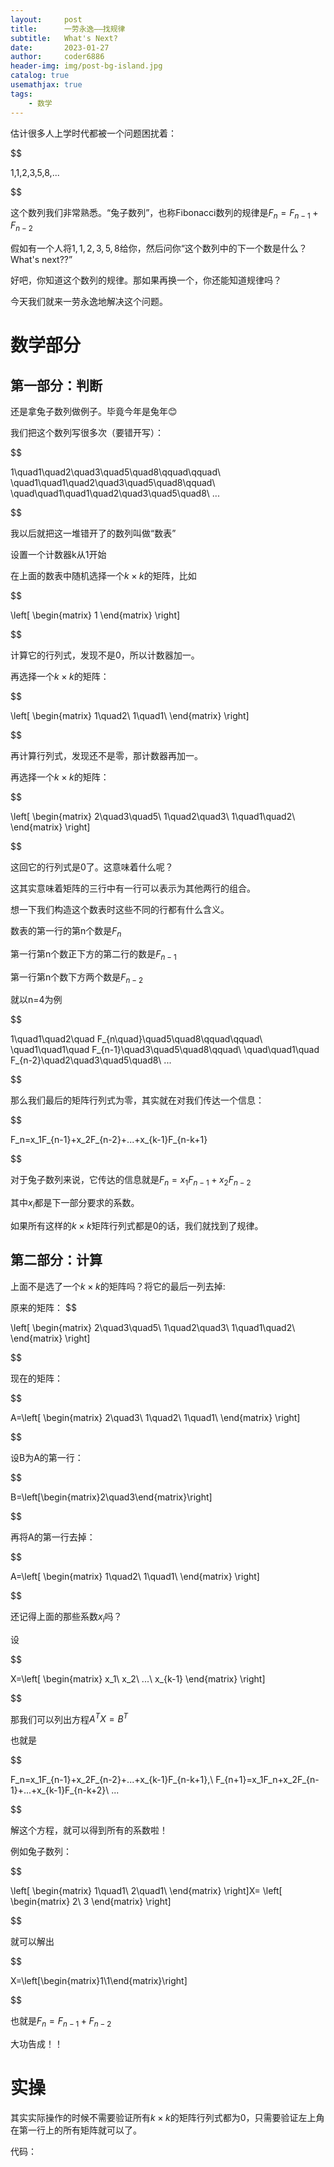 ```yaml
---
layout:     post
title:      一劳永逸——找规律
subtitle:   What's Next?
date:       2023-01-27
author:     coder6886
header-img: img/post-bg-island.jpg
catalog: true
usemathjax: true
tags:
    - 数学
---
```


估计很多人上学时代都被一个问题困扰着：

$$

1,1,2,3,5,8,...

$$

这个数列我们非常熟悉。“兔子数列”，也称Fibonacci数列的规律是$F_n=F_{n-1}+F_{n-2}$

假如有一个人将$1,1,2,3,5,8$给你，然后问你“这个数列中的下一个数是什么？What's next??”

好吧，你知道这个数列的规律。那如果再换一个，你还能知道规律吗？

今天我们就来一劳永逸地解决这个问题。

# 数学部分

## 第一部分：判断
还是拿兔子数列做例子。毕竟今年是兔年😊

我们把这个数列写很多次（要错开写）：

$$

1\quad1\quad2\quad3\quad5\quad8\qquad\qquad\\
\quad1\quad1\quad2\quad3\quad5\quad8\qquad\\
\quad\quad1\quad1\quad2\quad3\quad5\quad8\\
...

$$

我以后就把这一堆错开了的数列叫做“数表”

设置一个计数器k从1开始

在上面的数表中随机选择一个$k\times k$的矩阵，比如

$$

\left[
    \begin{matrix}
    1
    \end{matrix}
\right]

$$

计算它的行列式，发现不是0，所以计数器加一。

再选择一个$k\times k$的矩阵：

$$

\left[
    \begin{matrix}
    1\quad2\\
    1\quad1\\
    \end{matrix}
\right]

$$

再计算行列式，发现还不是零，那计数器再加一。

再选择一个$k\times k$的矩阵：

$$

\left[
    \begin{matrix}
    2\quad3\quad5\\
    1\quad2\quad3\\
    1\quad1\quad2\\
    \end{matrix}
\right]

$$

这回它的行列式是0了。这意味着什么呢？

这其实意味着矩阵的三行中有一行可以表示为其他两行的组合。

想一下我们构造这个数表时这些不同的行都有什么含义。

数表的第一行的第n个数是$F_n$

第一行第n个数正下方的第二行的数是$F_{n-1}$

第一行第n个数下方两个数是$F_{n-2}$

就以n=4为例

$$

1\quad1\quad2\quad F_{n\quad}\quad5\quad8\qquad\qquad\\
\quad1\quad1\quad F_{n-1}\quad3\quad5\quad8\qquad\\
\quad\quad1\quad F_{n-2}\quad2\quad3\quad5\quad8\\
...

$$

那么我们最后的矩阵行列式为零，其实就在对我们传达一个信息：

$$

F_n=x_1F_{n-1}+x_2F_{n-2}+...+x_{k-1}F_{n-k+1}

$$

对于兔子数列来说，它传达的信息就是$F_n=x_1F_{n-1}+x_2F_{n-2}$

其中$x_i$都是下一部分要求的系数。

如果所有这样的$k\times k$矩阵行列式都是0的话，我们就找到了规律。

## 第二部分：计算

上面不是选了一个$k\times k$的矩阵吗？将它的最后一列去掉:

原来的矩阵：
$$

\left[
    \begin{matrix}
    2\quad3\quad5\\
    1\quad2\quad3\\
    1\quad1\quad2\\
    \end{matrix}
\right]

$$

现在的矩阵：

$$

A=\left[
    \begin{matrix}
    2\quad3\\
    1\quad2\\
    1\quad1\\
    \end{matrix}
\right]

$$

设B为A的第一行：

$$

B=\left[\begin{matrix}2\quad3\end{matrix}\right]

$$

再将A的第一行去掉：

$$

A=\left[
    \begin{matrix}
    1\quad2\\
    1\quad1\\
    \end{matrix}
\right]

$$

还记得上面的那些系数$x_i$吗？

设

$$

X=\left[
    \begin{matrix}
    x_1\\
    x_2\\
    ...\\
    x_{k-1}
    \end{matrix}
\right]

$$

那我们可以列出方程$A^TX=B^T$

也就是

$$

F_n=x_1F_{n-1}+x_2F_{n-2}+...+x_{k-1}F_{n-k+1},\\
F_{n+1}=x_1F_n+x_2F_{n-1}+...+x_{k-1}F_{n-k+2}\\
...

$$

解这个方程，就可以得到所有的系数啦！

例如兔子数列：

$$

\left[
    \begin{matrix}
    1\quad1\\
    2\quad1\\
    \end{matrix}
\right]X=
\left[
    \begin{matrix}
    2\\
    3
    \end{matrix}
\right]

$$

就可以解出

$$

X=\left[\begin{matrix}1\\1\end{matrix}\right]

$$

也就是$F_n=F_{n-1}+F_{n-2}$

大功告成！！

# 实操

其实实际操作的时候不需要验证所有$k\times k$的矩阵行列式都为0，只需要验证左上角在第一行上的所有矩阵就可以了。

代码：

```python
```
